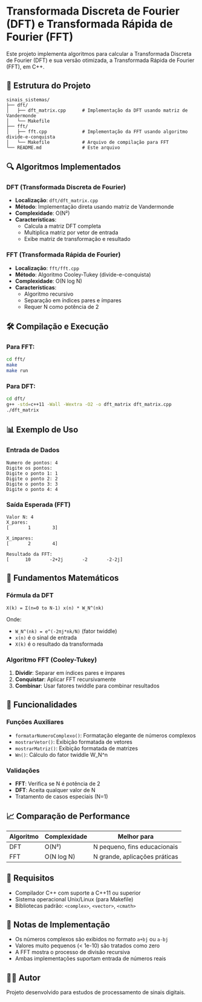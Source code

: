 # Transformada Discreta de Fourier (DFT) e Transformada Rápida de Fourier (FFT)

Este projeto implementa algoritmos para calcular a Transformada Discreta de Fourier (DFT) e sua versão otimizada, a Transformada Rápida de Fourier (FFT), em C++.

## 📁 Estrutura do Projeto

```
sinais_sistemas/
├── dft/
│   ├── dft_matrix.cpp      # Implementação da DFT usando matriz de Vandermonde
│   └── Makefile   
├── fft/
│   ├── fft.cpp             # Implementação da FFT usando algoritmo divide-e-conquista
│   └── Makefile            # Arquivo de compilação para FFT
└── README.md               # Este arquivo
```

## 🔍 Algoritmos Implementados

### DFT (Transformada Discreta de Fourier)
- **Localização**: `dft/dft_matrix.cpp`
- **Método**: Implementação direta usando matriz de Vandermonde
- **Complexidade**: O(N²)
- **Características**:
  - Calcula a matriz DFT completa
  - Multiplica matriz por vetor de entrada
  - Exibe matriz de transformação e resultado

### FFT (Transformada Rápida de Fourier)
- **Localização**: `fft/fft.cpp`
- **Método**: Algoritmo Cooley-Tukey (divide-e-conquista)
- **Complexidade**: O(N log N)
- **Características**:
  - Algoritmo recursivo
  - Separação em índices pares e ímpares
  - Requer N como potência de 2

## 🛠️ Compilação e Execução

### Para FFT:
```bash
cd fft/
make
make run
```

### Para DFT:
```bash
cd dft/
g++ -std=c++11 -Wall -Wextra -O2 -o dft_matrix dft_matrix.cpp
./dft_matrix
```

## 📊 Exemplo de Uso

### Entrada de Dados
```
Numero de pontos: 4
Digite os pontos:
Digite o ponto 1: 1
Digite o ponto 2: 2
Digite o ponto 3: 3
Digite o ponto 4: 4
```

### Saída Esperada (FFT)
```
Valor N: 4
X_pares:
[       1        3]

X_impares:
[       2        4]

Resultado da FFT:
[      10       -2+2j       -2       -2-2j]
```

## 🧮 Fundamentos Matemáticos

### Fórmula da DFT
```
X(k) = Σ(n=0 to N-1) x(n) * W_N^(nk)
```

Onde:
- `W_N^(nk) = e^(-2πj*nk/N)` (fator twiddle)
- `x(n)` é o sinal de entrada
- `X(k)` é o resultado da transformada

### Algoritmo FFT (Cooley-Tukey)
1. **Dividir**: Separar em índices pares e ímpares
2. **Conquistar**: Aplicar FFT recursivamente
3. **Combinar**: Usar fatores twiddle para combinar resultados

## 🎯 Funcionalidades

### Funções Auxiliares
- `formatarNumeroComplexo()`: Formatação elegante de números complexos
- `mostrarVetor()`: Exibição formatada de vetores
- `mostrarMatriz()`: Exibição formatada de matrizes
- `Wn()`: Cálculo do fator twiddle W_N^n

### Validações
- **FFT**: Verifica se N é potência de 2
- **DFT**: Aceita qualquer valor de N
- Tratamento de casos especiais (N=1)

## 📈 Comparação de Performance

| Algoritmo | Complexidade | Melhor para |
|-----------|-------------|-------------|
| DFT       | O(N²)       | N pequeno, fins educacionais |
| FFT       | O(N log N)  | N grande, aplicações práticas |

## 🔧 Requisitos

- Compilador C++ com suporte a C++11 ou superior
- Sistema operacional Unix/Linux (para Makefile)
- Bibliotecas padrão: `<complex>`, `<vector>`, `<cmath>`

## 📝 Notas de Implementação

- Os números complexos são exibidos no formato `a+bj` ou `a-bj`
- Valores muito pequenos (< 1e-10) são tratados como zero
- A FFT mostra o processo de divisão recursiva
- Ambas implementações suportam entrada de números reais

## 👨‍💻 Autor

Projeto desenvolvido para estudos de processamento de sinais digitais.
